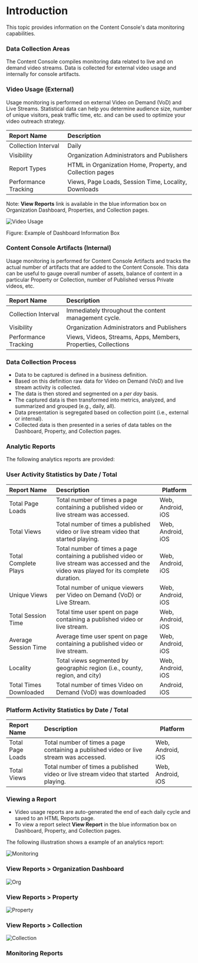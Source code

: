 # Introduction

This topic provides information on the Content Console's data monitoring capabilities.

### Data Collection Areas

The Content Console compiles monitoring data related to live and on demand video streams. Data is collected for external video usage and internally for console artifacts.

### Video Usage (External)

Usage monitoring is performed on external Video on Demand (VoD) and Live Streams. Statistical data can help you determine audience size, number of unique visitors, peak traffic time, etc. and can be used to optimize your video outreach strategy.

| Report Name | Description   |
|:----------------|:--------------------------------------|
| Collection Interval  | Daily |
| Visibility  | Organization Administrators and Publishers |
| Report Types  | HTML in Organization Home, Property, and Collection pages |
| Performance Tracking  | Views, Page Loads, Session Time, Locality, Downloads |

Note: **View Reports** link is available in the blue information box on Organization Dashboard, Properties, and Collection pages.

![Video Usage](images\blue_video_usage.jpg "View Reports")

Figure: Example of Dashboard Information Box

### Content Console Artifacts (Internal)

Usage monitoring is performed for Content Console Artifacts and tracks the actual number of artifacts that are added to the Content Console. This data can be useful to gauge overall number of assets, balance of content in a particular Property or Collection, number of Published versus Private videos, etc.

| Report Name | Description   |
|:----------------|:--------------------------------------|
| Collection Interval  | Immediately throughout the content management cycle. |
| Visibility  | Organization Administrators and Publishers |
| Performance Tracking  | Views, Videos, Streams, Apps, Members, Properties, Collections |

### Data Collection Process

* Data to be captured is defined in a business definition.
* Based on this definition raw data for Video on Demand (VoD) and live stream activity is collected.
* The data is then stored and segmented on a *per day* basis.
* The captured data is then transformed into metrics, analyzed, and summarized and grouped (e.g., daily, all).
* Data presentation is segregated based on collection point (i.e., external or internal).
* Collected data is then presented in a series of data tables on the Dashboard, Property, and Collection pages.

### Analytic Reports

The following analytics reports are provided:

### User Activity Statistics by Date / Total

| Report Name | Description   | Platform  |
|:----------------|:--------------------------------------|--------------------------|
| Total Page Loads    | Total number of times a page containing a published video or live stream was accessed.  | Web, Android, iOS |
| Total Views     | Total number of times a published video or live stream video that started playing.    | Web, Android, iOS |
| Total Complete Plays   | Total number of times a page containing a published video or live stream was accessed and the video was played for its complete duration.  | Web, Android, iOS |
| Unique Views     | Total number of unique viewers per Video on Demand (VoD) or Live Stream.     | Web, Android, iOS |
| Total Session Time  | Total time user spent on page containing a published video or live stream.  | Web, Android, iOS |
| Average Session Time  | Average time user spent on page containing a published video or live stream.  | Web, Android, iOS |
| Locality  | Total views segmented by geographic region (i.e., county, region, and city)  | Web, Android, iOS |
| Total Times Downloaded  | Total number of times Video on Demand (VoD) was downloaded  | Android, iOS |

### Platform Activity Statistics by Date / Total

| Report Name | Description   | Platform  |
|:----------------|:--------------------------------------|--------------------------|
| Total Page Loads    | Total number of times a page containing a published video or live stream was accessed.  | Web, Android, iOS |
| Total Views     | Total number of times a published video or live stream video that started playing.    | Web, Android, iOS |


### Viewing a Report

* Video usage reports are auto-generated the end of each daily cycle and saved to an HTML Reports page.
* To view a report select **View Report** in the blue information box on Dashboard, Property, and Collection pages.

The following illustration shows a example of an analytics report:

 ![Monitoring](images\analytics_example.jpg "Example Analytics Report")

### View Reports > Organization Dashboard

![Org](images\org_viewreport.jpg "View Organization Report")

### View Reports > Property

![Property](images\property_viewreport.jpg "View Property Report")

### View Reports > Collection

![Collection](images\collection_viewreport.jpg "View Collection Report")

### Monitoring Reports

